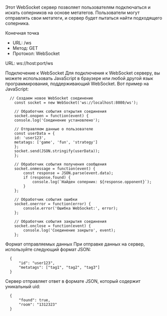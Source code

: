 Этот WebSocket сервер позволяет пользователям подключаться и искать соперников на основе метатегов. Пользователи могут отправлять свои метатеги, и сервер будет пытаться найти подходящего соперника.

Конечная точка
- URL: /ws
- Метод: GET
- Протокол: WebSocket

URL: ws://host:port/ws

Подключение к WebSocket
      Для подключения к WebSocket серверу, вы можете использовать JavaScript в браузере или любой другой язык программирования, поддерживающий WebSocket.
  Вот пример на JavaScript:

      // Создаем новое WebSocket соединение
        const socket = new WebSocket('ws://localhost:8080/ws');
    
        // Обработчик события открытия соединения
        socket.onopen = function(event) {
        console.log('Соединение установлено');
    
        // Отправляем данные о пользователе
        const userData = {
        id: 'user123',
        metatags: ['game', 'fun', 'strategy']
        };
        socket.send(JSON.stringify(userData));
        };

        // Обработчик события получения сообщения
        socket.onmessage = function(event) {
            const response = JSON.parse(event.data);
            if (response.found) {
                console.log(`Найден соперник: ${response.opponent}`);
            }
        };
        
        // Обработчик события ошибки
        socket.onerror = function(error) {
            console.error('Ошибка WebSocket:', error);
        };
        
        // Обработчик события закрытия соединения
        socket.onclose = function(event) {
            console.log('Соединение закрыто', event);
        };

Формат отправляемых данных
      При отправке данных на сервер, используйте следующий формат JSON:

      {
          "id": "user123",
          "metatags": ["tag1", "tag2", "tag3"]
      }

Сервер отправляет ответ в формате JSON, который содержит уникальный uid:

      {
          "found": true,
          "room": "1312323"
      }
